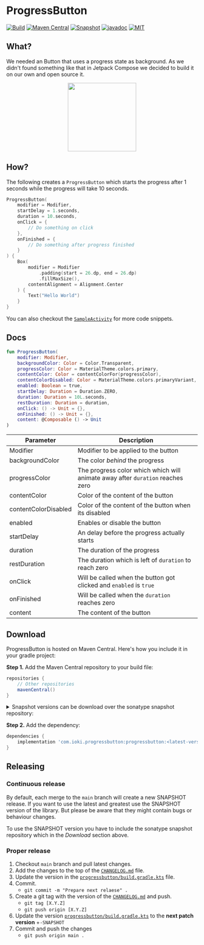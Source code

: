 # ProgressButton

[![Build](https://github.com/ioki-mobility/ProgressButton/actions/workflows/build.yml/badge.svg)](https://github.com/ioki-mobility/ProgressButton/actions/workflows/build.yml)
[![Maven Central](https://img.shields.io/maven-central/v/com.ioki.progressbutton/progressbutton?labelColor=%2324292E&color=%233246c8)](https://central.sonatype.com/namespace/com.ioki.progressbutton)
[![Snapshot](https://img.shields.io/nexus/s/com.ioki.progressbutton/progressbutton?labelColor=%2324292E&color=%234f78ff&server=https://s01.oss.sonatype.org)](https://s01.oss.sonatype.org/content/repositories/snapshots/com/ioki/progressbutton/)
[![javadoc](https://javadoc.io/badge2/com.ioki.progressbutton/progressbutton/javadoc.svg?labelColor=%2324292E&color=%236eaaff)](https://javadoc.io/doc/com.ioki.progressbutton/progressbutton) 
[![MIT](https://img.shields.io/badge/license-MIT-blue.svg?labelColor=%2324292E&color=%23d11064)](https://github.com/ioki-mobility/ProgressButton/blob/main/LICENSE.md)

## What?

We needed an Button that uses a progress state as background.
As we didn't found something like that in Jetpack Compose 
we decided to build it on our own and open source it.

<p align="center">
    <img src="art/demo.gif" width=180 />
</p>

## How?

The following creates a `ProgressButton` which starts the progress after 1 seconds while the
progress will take 10 seconds.

```kotlin
ProgressButton(
    modifier = Modifier,
    startDelay = 1.seconds,
    duration = 10.seconds,
    onClick = {
        // Do something on click 
    },
    onFinished = {
        // Do something after progress finished
    }
) {
    Box(
        modifier = Modifier
            .padding(start = 26.dp, end = 26.dp)
            .fillMaxSize(),
        contentAlignment = Alignment.Center
    ) {
        Text("Hello World")
    }
}
```

You can also checkout
the [`SampleActivity`](sample/src/main/java/com/ioki/progressbutton/sample/SampleActivity.kt) 
for more code snippets.

## Docs

```kotlin
fun ProgressButton(
    modifier: Modifier,
    backgroundColor: Color = Color.Transparent,
    progressColor: Color = MaterialTheme.colors.primary,
    contentColor: Color = contentColorFor(progressColor),
    contentColorDisabled: Color = MaterialTheme.colors.primaryVariant,
    enabled: Boolean = true,
    startDelay: Duration = Duration.ZERO,
    duration: Duration = 10L.seconds,
    restDuration: Duration = duration,
    onClick: () -> Unit = {},
    onFinished: () -> Unit = {},
    content: @Composable () -> Unit
)
```

| Parameter            | Description                                                                    | 
|----------------------|--------------------------------------------------------------------------------|
| Modifier             | Modifier to be applied to the button                                           |
| backgroundColor      | The color *behind* the progress                                                |
| progressColor        | The progress color which which will animate away after `duration` reaches zero |
| contentColor         | Color of the content of the button                                             |
| contentColorDisabled | Color of the content of the button when its disabled                           |
| enabled              | Enables or disable the button                                                  |
| startDelay           | An delay before the progress actually starts                                   |
| duration             | The duration of the progress                                                   |
| restDuration         | The duration which is left of `duration` to reach zero                         | 
| onClick              | Will be called when the button got clicked and `enabled` is `true`             |
| onFinished           | Will be called when the `duration` reaches zero                                |
| content              | The content of the button                                                      |

## Download

ProgressButton is hosted on Maven Central.
Here's how you include it in your gradle project:

**Step 1.** Add the Maven Central repository to your build file:

```groovy
repositories {
    // Other repositories
    mavenCentral()
}
```

<details>
<summary>Snapshot versions can be download over the sonatype snapshot repository:</summary>
    
```kotlin
repositories {
    // Other repositories
    maven(url = "https://s01.oss.sonatype.org/content/repositories/snapshots")
}
```

</details>

**Step 2.** Add the dependency:

```groovy
dependencies {
    implementation 'com.ioki.progressbutton:progressbutton:<latest-version>'
}
```

## Releasing

### Continuous release

By default, each merge to the `main` branch will create a new SNAPSHOT release. 
If you want to use the latest and greatest use the SNAPSHOT version of the library.
But please be aware that they might contain bugs or behaviour changes.

To use the SNAPSHOT version you have to include the sonatype snapshot repository which in the *Download* section above.

### Proper release

1. Checkout `main` branch and pull latest changes.
2. Add the changes to the top of the [`CHANGELOG.md`](CHANGELOG.md) file.
3. Update the version in the [`progressbutton/build.gradle.kts`](progressbutton/build.gradle.kts)
   file.
4. Commit.
    * `git commit -m "Prepare next relaese" .`
5. Create a git tag with the version of the [`CHANGELOG.md`](CHANGELOG.md) and push.
    * `git tag [X.Y.Z]`
    * `git push origin [X.Y.Z]`
6. Update the version [`progressbutton/build.gradle.kts`](progressbutton/build.gradle.kts) to the **next patch version** +`-SNAPSHOT`
7. Commit and push the changes
   * `git push origin main .`
